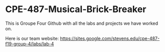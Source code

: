 # CPE-487-Musical-Brick-Breaker
This is Groupe Four Github with all the labs and projects we have worked on. 

Here is our team website: https://sites.google.com/stevens.edu/cpe-487-f19-group-4/labs/lab-4 
